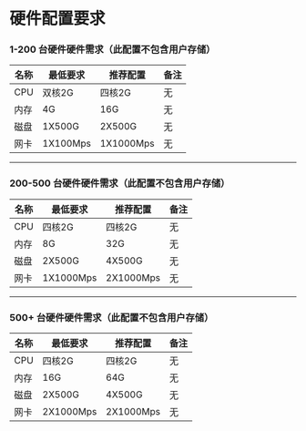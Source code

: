 # 硬件配置要求




### 1-200 台硬件硬件需求（此配置不包含用户存储）





| 名称 | 最低要求 | 推荐配置 | 备注 |
| -- | -- | -- | -- |
| CPU | 双核2G | 四核2G | 无 |
| 内存 | 4G | 16G | 无 |
| 磁盘 | 1X500G | 2X500G | 无 |
| 网卡 | 1X100Mps | 1X1000Mps | 无 |



---







### 200-500 台硬件硬件需求（此配置不包含用户存储）





| 名称 | 最低要求 | 推荐配置 | 备注 |
| -- | -- | -- | -- |
| CPU | 四核2G | 四核2G | 无 |
| 内存 | 8G | 32G | 无 |
| 磁盘 | 2X500G | 4X500G | 无 |
| 网卡 | 1X1000Mps | 2X1000Mps | 无 |

---

### 500+ 台硬件硬件需求（此配置不包含用户存储）





| 名称 | 最低要求 | 推荐配置 | 备注 |
| -- | -- | -- | -- |
| CPU | 四核2G | 四核2G | 无 |
| 内存 | 16G | 64G | 无 |
| 磁盘 | 2X500G | 4X500G | 无 |
| 网卡 | 2X1000Mps | 2X1000Mps | 无 |

